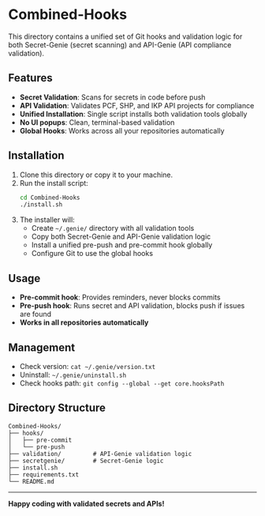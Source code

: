 # Combined-Hooks

This directory contains a unified set of Git hooks and validation logic for both Secret-Genie (secret scanning) and API-Genie (API compliance validation).

## Features
- **Secret Validation**: Scans for secrets in code before push
- **API Validation**: Validates PCF, SHP, and IKP API projects for compliance
- **Unified Installation**: Single script installs both validation tools globally
- **No UI popups**: Clean, terminal-based validation
- **Global Hooks**: Works across all your repositories automatically

## Installation

1. Clone this directory or copy it to your machine.
2. Run the install script:
   ```bash
   cd Combined-Hooks
   ./install.sh
   ```
3. The installer will:
   - Create `~/.genie/` directory with all validation tools
   - Copy both Secret-Genie and API-Genie validation logic
   - Install a unified pre-push and pre-commit hook globally
   - Configure Git to use the global hooks

## Usage
- **Pre-commit hook**: Provides reminders, never blocks commits
- **Pre-push hook**: Runs secret and API validation, blocks push if issues are found
- **Works in all repositories automatically**

## Management
- Check version: `cat ~/.genie/version.txt`
- Uninstall: `~/.genie/uninstall.sh`
- Check hooks path: `git config --global --get core.hooksPath`

## Directory Structure
```
Combined-Hooks/
├── hooks/
│   ├── pre-commit
│   └── pre-push
├── validation/         # API-Genie validation logic
├── secretgenie/        # Secret-Genie logic
├── install.sh
├── requirements.txt
└── README.md
```

---

**Happy coding with validated secrets and APIs!** 